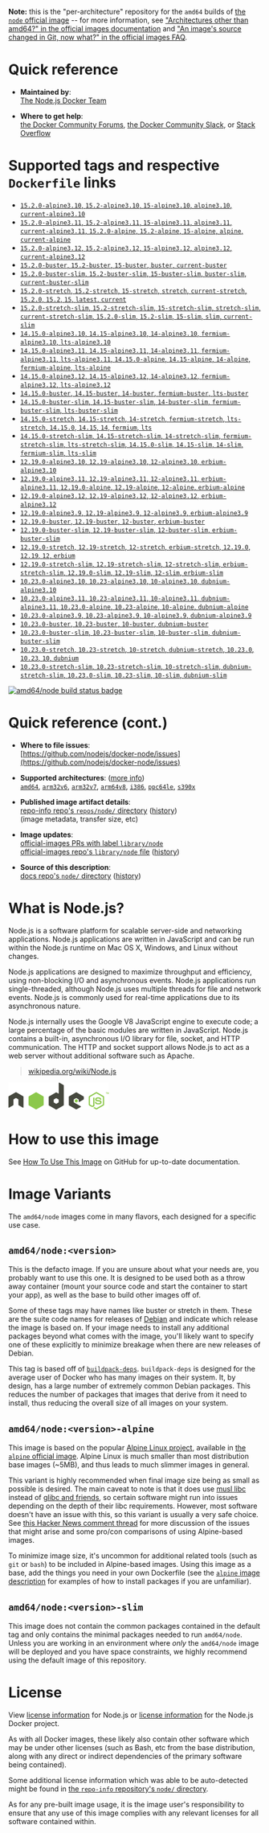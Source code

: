 <!--

********************************************************************************

WARNING:

    DO NOT EDIT "node/README.md"

    IT IS AUTO-GENERATED

    (from the other files in "node/" combined with a set of templates)

********************************************************************************

-->

**Note:** this is the "per-architecture" repository for the `amd64` builds of [the `node` official image](https://hub.docker.com/_/node) -- for more information, see ["Architectures other than amd64?" in the official images documentation](https://github.com/docker-library/official-images#architectures-other-than-amd64) and ["An image's source changed in Git, now what?" in the official images FAQ](https://github.com/docker-library/faq#an-images-source-changed-in-git-now-what).

# Quick reference

-	**Maintained by**:  
	[The Node.js Docker Team](https://github.com/nodejs/docker-node)

-	**Where to get help**:  
	[the Docker Community Forums](https://forums.docker.com/), [the Docker Community Slack](https://dockr.ly/slack), or [Stack Overflow](https://stackoverflow.com/search?tab=newest&q=docker)

# Supported tags and respective `Dockerfile` links

-	[`15.2.0-alpine3.10`, `15.2-alpine3.10`, `15-alpine3.10`, `alpine3.10`, `current-alpine3.10`](https://github.com/nodejs/docker-node/blob/d5d4624b9fef82ae942f8de232c7bdca54b61fc7/15/alpine3.10/Dockerfile)
-	[`15.2.0-alpine3.11`, `15.2-alpine3.11`, `15-alpine3.11`, `alpine3.11`, `current-alpine3.11`, `15.2.0-alpine`, `15.2-alpine`, `15-alpine`, `alpine`, `current-alpine`](https://github.com/nodejs/docker-node/blob/d5d4624b9fef82ae942f8de232c7bdca54b61fc7/15/alpine3.11/Dockerfile)
-	[`15.2.0-alpine3.12`, `15.2-alpine3.12`, `15-alpine3.12`, `alpine3.12`, `current-alpine3.12`](https://github.com/nodejs/docker-node/blob/d5d4624b9fef82ae942f8de232c7bdca54b61fc7/15/alpine3.12/Dockerfile)
-	[`15.2.0-buster`, `15.2-buster`, `15-buster`, `buster`, `current-buster`](https://github.com/nodejs/docker-node/blob/d5d4624b9fef82ae942f8de232c7bdca54b61fc7/15/buster/Dockerfile)
-	[`15.2.0-buster-slim`, `15.2-buster-slim`, `15-buster-slim`, `buster-slim`, `current-buster-slim`](https://github.com/nodejs/docker-node/blob/d5d4624b9fef82ae942f8de232c7bdca54b61fc7/15/buster-slim/Dockerfile)
-	[`15.2.0-stretch`, `15.2-stretch`, `15-stretch`, `stretch`, `current-stretch`, `15.2.0`, `15.2`, `15`, `latest`, `current`](https://github.com/nodejs/docker-node/blob/d5d4624b9fef82ae942f8de232c7bdca54b61fc7/15/stretch/Dockerfile)
-	[`15.2.0-stretch-slim`, `15.2-stretch-slim`, `15-stretch-slim`, `stretch-slim`, `current-stretch-slim`, `15.2.0-slim`, `15.2-slim`, `15-slim`, `slim`, `current-slim`](https://github.com/nodejs/docker-node/blob/d5d4624b9fef82ae942f8de232c7bdca54b61fc7/15/stretch-slim/Dockerfile)
-	[`14.15.0-alpine3.10`, `14.15-alpine3.10`, `14-alpine3.10`, `fermium-alpine3.10`, `lts-alpine3.10`](https://github.com/nodejs/docker-node/blob/c2604466d06ba562fd9040d18c57af16545c6a5b/14/alpine3.10/Dockerfile)
-	[`14.15.0-alpine3.11`, `14.15-alpine3.11`, `14-alpine3.11`, `fermium-alpine3.11`, `lts-alpine3.11`, `14.15.0-alpine`, `14.15-alpine`, `14-alpine`, `fermium-alpine`, `lts-alpine`](https://github.com/nodejs/docker-node/blob/c2604466d06ba562fd9040d18c57af16545c6a5b/14/alpine3.11/Dockerfile)
-	[`14.15.0-alpine3.12`, `14.15-alpine3.12`, `14-alpine3.12`, `fermium-alpine3.12`, `lts-alpine3.12`](https://github.com/nodejs/docker-node/blob/c2604466d06ba562fd9040d18c57af16545c6a5b/14/alpine3.12/Dockerfile)
-	[`14.15.0-buster`, `14.15-buster`, `14-buster`, `fermium-buster`, `lts-buster`](https://github.com/nodejs/docker-node/blob/c2604466d06ba562fd9040d18c57af16545c6a5b/14/buster/Dockerfile)
-	[`14.15.0-buster-slim`, `14.15-buster-slim`, `14-buster-slim`, `fermium-buster-slim`, `lts-buster-slim`](https://github.com/nodejs/docker-node/blob/c2604466d06ba562fd9040d18c57af16545c6a5b/14/buster-slim/Dockerfile)
-	[`14.15.0-stretch`, `14.15-stretch`, `14-stretch`, `fermium-stretch`, `lts-stretch`, `14.15.0`, `14.15`, `14`, `fermium`, `lts`](https://github.com/nodejs/docker-node/blob/c2604466d06ba562fd9040d18c57af16545c6a5b/14/stretch/Dockerfile)
-	[`14.15.0-stretch-slim`, `14.15-stretch-slim`, `14-stretch-slim`, `fermium-stretch-slim`, `lts-stretch-slim`, `14.15.0-slim`, `14.15-slim`, `14-slim`, `fermium-slim`, `lts-slim`](https://github.com/nodejs/docker-node/blob/c2604466d06ba562fd9040d18c57af16545c6a5b/14/stretch-slim/Dockerfile)
-	[`12.19.0-alpine3.10`, `12.19-alpine3.10`, `12-alpine3.10`, `erbium-alpine3.10`](https://github.com/nodejs/docker-node/blob/a8494b1676216bfe274073993016da0c2e0bfcdd/12/alpine3.10/Dockerfile)
-	[`12.19.0-alpine3.11`, `12.19-alpine3.11`, `12-alpine3.11`, `erbium-alpine3.11`, `12.19.0-alpine`, `12.19-alpine`, `12-alpine`, `erbium-alpine`](https://github.com/nodejs/docker-node/blob/a8494b1676216bfe274073993016da0c2e0bfcdd/12/alpine3.11/Dockerfile)
-	[`12.19.0-alpine3.12`, `12.19-alpine3.12`, `12-alpine3.12`, `erbium-alpine3.12`](https://github.com/nodejs/docker-node/blob/a8494b1676216bfe274073993016da0c2e0bfcdd/12/alpine3.12/Dockerfile)
-	[`12.19.0-alpine3.9`, `12.19-alpine3.9`, `12-alpine3.9`, `erbium-alpine3.9`](https://github.com/nodejs/docker-node/blob/a8494b1676216bfe274073993016da0c2e0bfcdd/12/alpine3.9/Dockerfile)
-	[`12.19.0-buster`, `12.19-buster`, `12-buster`, `erbium-buster`](https://github.com/nodejs/docker-node/blob/a8494b1676216bfe274073993016da0c2e0bfcdd/12/buster/Dockerfile)
-	[`12.19.0-buster-slim`, `12.19-buster-slim`, `12-buster-slim`, `erbium-buster-slim`](https://github.com/nodejs/docker-node/blob/a8494b1676216bfe274073993016da0c2e0bfcdd/12/buster-slim/Dockerfile)
-	[`12.19.0-stretch`, `12.19-stretch`, `12-stretch`, `erbium-stretch`, `12.19.0`, `12.19`, `12`, `erbium`](https://github.com/nodejs/docker-node/blob/a8494b1676216bfe274073993016da0c2e0bfcdd/12/stretch/Dockerfile)
-	[`12.19.0-stretch-slim`, `12.19-stretch-slim`, `12-stretch-slim`, `erbium-stretch-slim`, `12.19.0-slim`, `12.19-slim`, `12-slim`, `erbium-slim`](https://github.com/nodejs/docker-node/blob/a8494b1676216bfe274073993016da0c2e0bfcdd/12/stretch-slim/Dockerfile)
-	[`10.23.0-alpine3.10`, `10.23-alpine3.10`, `10-alpine3.10`, `dubnium-alpine3.10`](https://github.com/nodejs/docker-node/blob/c2604466d06ba562fd9040d18c57af16545c6a5b/10/alpine3.10/Dockerfile)
-	[`10.23.0-alpine3.11`, `10.23-alpine3.11`, `10-alpine3.11`, `dubnium-alpine3.11`, `10.23.0-alpine`, `10.23-alpine`, `10-alpine`, `dubnium-alpine`](https://github.com/nodejs/docker-node/blob/c2604466d06ba562fd9040d18c57af16545c6a5b/10/alpine3.11/Dockerfile)
-	[`10.23.0-alpine3.9`, `10.23-alpine3.9`, `10-alpine3.9`, `dubnium-alpine3.9`](https://github.com/nodejs/docker-node/blob/c2604466d06ba562fd9040d18c57af16545c6a5b/10/alpine3.9/Dockerfile)
-	[`10.23.0-buster`, `10.23-buster`, `10-buster`, `dubnium-buster`](https://github.com/nodejs/docker-node/blob/c2604466d06ba562fd9040d18c57af16545c6a5b/10/buster/Dockerfile)
-	[`10.23.0-buster-slim`, `10.23-buster-slim`, `10-buster-slim`, `dubnium-buster-slim`](https://github.com/nodejs/docker-node/blob/c2604466d06ba562fd9040d18c57af16545c6a5b/10/buster-slim/Dockerfile)
-	[`10.23.0-stretch`, `10.23-stretch`, `10-stretch`, `dubnium-stretch`, `10.23.0`, `10.23`, `10`, `dubnium`](https://github.com/nodejs/docker-node/blob/c2604466d06ba562fd9040d18c57af16545c6a5b/10/stretch/Dockerfile)
-	[`10.23.0-stretch-slim`, `10.23-stretch-slim`, `10-stretch-slim`, `dubnium-stretch-slim`, `10.23.0-slim`, `10.23-slim`, `10-slim`, `dubnium-slim`](https://github.com/nodejs/docker-node/blob/c2604466d06ba562fd9040d18c57af16545c6a5b/10/stretch-slim/Dockerfile)

[![amd64/node build status badge](https://img.shields.io/jenkins/s/https/doi-janky.infosiftr.net/job/multiarch/job/amd64/job/node.svg?label=amd64/node%20%20build%20job)](https://doi-janky.infosiftr.net/job/multiarch/job/amd64/job/node/)

# Quick reference (cont.)

-	**Where to file issues**:  
	[https://github.com/nodejs/docker-node/issues](https://github.com/nodejs/docker-node/issues)

-	**Supported architectures**: ([more info](https://github.com/docker-library/official-images#architectures-other-than-amd64))  
	[`amd64`](https://hub.docker.com/r/amd64/node/), [`arm32v6`](https://hub.docker.com/r/arm32v6/node/), [`arm32v7`](https://hub.docker.com/r/arm32v7/node/), [`arm64v8`](https://hub.docker.com/r/arm64v8/node/), [`i386`](https://hub.docker.com/r/i386/node/), [`ppc64le`](https://hub.docker.com/r/ppc64le/node/), [`s390x`](https://hub.docker.com/r/s390x/node/)

-	**Published image artifact details**:  
	[repo-info repo's `repos/node/` directory](https://github.com/docker-library/repo-info/blob/master/repos/node) ([history](https://github.com/docker-library/repo-info/commits/master/repos/node))  
	(image metadata, transfer size, etc)

-	**Image updates**:  
	[official-images PRs with label `library/node`](https://github.com/docker-library/official-images/pulls?q=label%3Alibrary%2Fnode)  
	[official-images repo's `library/node` file](https://github.com/docker-library/official-images/blob/master/library/node) ([history](https://github.com/docker-library/official-images/commits/master/library/node))

-	**Source of this description**:  
	[docs repo's `node/` directory](https://github.com/docker-library/docs/tree/master/node) ([history](https://github.com/docker-library/docs/commits/master/node))

# What is Node.js?

Node.js is a software platform for scalable server-side and networking applications. Node.js applications are written in JavaScript and can be run within the Node.js runtime on Mac OS X, Windows, and Linux without changes.

Node.js applications are designed to maximize throughput and efficiency, using non-blocking I/O and asynchronous events. Node.js applications run single-threaded, although Node.js uses multiple threads for file and network events. Node.js is commonly used for real-time applications due to its asynchronous nature.

Node.js internally uses the Google V8 JavaScript engine to execute code; a large percentage of the basic modules are written in JavaScript. Node.js contains a built-in, asynchronous I/O library for file, socket, and HTTP communication. The HTTP and socket support allows Node.js to act as a web server without additional software such as Apache.

> [wikipedia.org/wiki/Node.js](https://en.wikipedia.org/wiki/Node.js)

![logo](https://raw.githubusercontent.com/docker-library/docs/01c12653951b2fe592c1f93a13b4e289ada0e3a1/node/logo.png)

# How to use this image

See [How To Use This Image](https://github.com/nodejs/docker-node/blob/master/README.md#how-to-use-this-image) on GitHub for up-to-date documentation.

# Image Variants

The `amd64/node` images come in many flavors, each designed for a specific use case.

## `amd64/node:<version>`

This is the defacto image. If you are unsure about what your needs are, you probably want to use this one. It is designed to be used both as a throw away container (mount your source code and start the container to start your app), as well as the base to build other images off of.

Some of these tags may have names like buster or stretch in them. These are the suite code names for releases of [Debian](https://wiki.debian.org/DebianReleases) and indicate which release the image is based on. If your image needs to install any additional packages beyond what comes with the image, you'll likely want to specify one of these explicitly to minimize breakage when there are new releases of Debian.

This tag is based off of [`buildpack-deps`](https://hub.docker.com/_/buildpack-deps/). `buildpack-deps` is designed for the average user of Docker who has many images on their system. It, by design, has a large number of extremely common Debian packages. This reduces the number of packages that images that derive from it need to install, thus reducing the overall size of all images on your system.

## `amd64/node:<version>-alpine`

This image is based on the popular [Alpine Linux project](https://alpinelinux.org), available in [the `alpine` official image](https://hub.docker.com/_/alpine). Alpine Linux is much smaller than most distribution base images (~5MB), and thus leads to much slimmer images in general.

This variant is highly recommended when final image size being as small as possible is desired. The main caveat to note is that it does use [musl libc](https://musl.libc.org) instead of [glibc and friends](https://www.etalabs.net/compare_libcs.html), so certain software might run into issues depending on the depth of their libc requirements. However, most software doesn't have an issue with this, so this variant is usually a very safe choice. See [this Hacker News comment thread](https://news.ycombinator.com/item?id=10782897) for more discussion of the issues that might arise and some pro/con comparisons of using Alpine-based images.

To minimize image size, it's uncommon for additional related tools (such as `git` or `bash`) to be included in Alpine-based images. Using this image as a base, add the things you need in your own Dockerfile (see the [`alpine` image description](https://hub.docker.com/_/alpine/) for examples of how to install packages if you are unfamiliar).

## `amd64/node:<version>-slim`

This image does not contain the common packages contained in the default tag and only contains the minimal packages needed to run `amd64/node`. Unless you are working in an environment where *only* the `amd64/node` image will be deployed and you have space constraints, we highly recommend using the default image of this repository.

# License

View [license information](https://github.com/nodejs/node/blob/master/LICENSE) for Node.js or [license information](https://github.com/nodejs/docker-node/blob/master/LICENSE) for the Node.js Docker project.

As with all Docker images, these likely also contain other software which may be under other licenses (such as Bash, etc from the base distribution, along with any direct or indirect dependencies of the primary software being contained).

Some additional license information which was able to be auto-detected might be found in [the `repo-info` repository's `node/` directory](https://github.com/docker-library/repo-info/tree/master/repos/node).

As for any pre-built image usage, it is the image user's responsibility to ensure that any use of this image complies with any relevant licenses for all software contained within.
